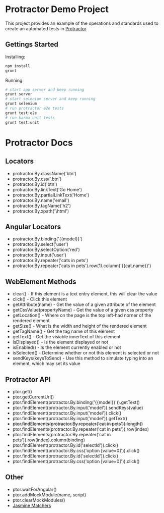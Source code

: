 Protractor Demo Project
=======================

This project provides an example of the operations and standards used to create an automated tests in [Protractor](https://github.com/angular/protractor).

Gettings Started
----------------
Installing:
```bash
npm install
grunt
```

Running:
```bash
# start app server and keep running
grunt server
# start selenium server and keep running
grunt selenium
# run protractor e2e tests
grunt test:e2e
# run karma unit tests
grunt test:unit
```

Protractor Docs
===============
Locators
--------
- protractor.By.className('btn')
- protractor.By.css('.btn')
- protractor.By.id('btn')
- protractor.By.linkText('Go Home')
- protractor.By.partialLinkText('Home')
- protractor.By.name('email')
- protractor.By.tagName('h2')
- protractor.By.xpath('\html')

Angular Locators
----------------
- protractor.By.binding('{{model}}')
- protractor.By.select('user')
- protractor.By.selectOption('red')
- protractor.By.input('user')
- protractor.By.repeater('cats in pets')
- protractor.By.repeater('cats in pets').row(1).column('{{cat.name}}')

WebElement Methods
------------------
- clear() - If this element is a text entry element, this will clear the value
- click() - Click this element
- getAttribute(name) - Get the value of a given attribute of the element
- getCssValue(propertyName) - Get the value of a given css property
- getLocation() - Where on the page is the top left-had norner of the rendered element
- getSize() - What is the width and height of the rendered element
- getTagName() - Get the tag name of this element
- getText() - Get the visiable innerText of this element
- isDisplayed() - Is the element displayed or not
- isEnabled() - Is the element currently enabled or not
- isSelected() - Determine whether or not this element is selected or not
- sendKeys(keysToSend) - Use this method to simulate typing into an element, which may set its value

Protractor API
--------------
- ptor.get()
- ptor.getCurrentUrl()
- ptor.findElement(protractor.By.binding('{{model}}')).getText()
- ptor.findElement(protractor.By.input('model')).sendKeys(value)
- ptor.findElement(protractor.By.input('model')).click()
- ptor.findElement(protractor.By.input('model')).getText()
- ~~ptor.findElements(protractor.By.repeater('cat in pets')).length()~~
- ptor.findElements(protractor.By.repeater('cat in pets')).row(index)
- ptor.findElements(protractor.By.repeater('cat in pets')).row(index).column(binding)
- ptor.findElement(protractor.By.id('selectId')).click()
- ptor.findElement(protractor.By.css('option [value=0]')).click()
- ptor.findElement(protractor.By.id('selectId')).click()
- ptor.findElement(protractor.By.css('option [value=0]')).click()

Other
-----
- ptor.waitForAngular()
- ptor.addMockModule(name, script)
- ptor.clearMockModules()
- [Jasmine Matchers](https://github.com/pivotal/jasmine/wiki/Matchers)
